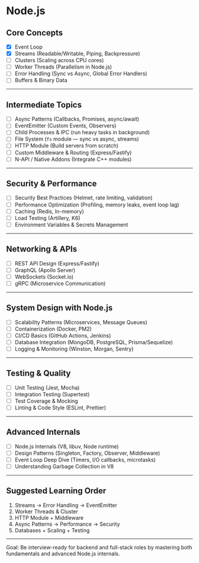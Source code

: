 # Node.js

## Core Concepts

- [x] Event Loop
- [x] Streams (Readable/Writable, Piping, Backpressure)
- [ ] Clusters (Scaling across CPU cores)
- [ ] Worker Threads (Parallelism in Node.js)
- [ ] Error Handling (Sync vs Async, Global Error Handlers)
- [ ] Buffers & Binary Data

---

## Intermediate Topics

- [ ] Async Patterns (Callbacks, Promises, async/await)
- [ ] EventEmitter (Custom Events, Observers)
- [ ] Child Processes & IPC (run heavy tasks in background)
- [ ] File System (`fs` module — sync vs async, streams)
- [ ] HTTP Module (Build servers from scratch)
- [ ] Custom Middleware & Routing (Express/Fastify)
- [ ] N-API / Native Addons (Integrate C++ modules)

---

## Security & Performance

- [ ] Security Best Practices (Helmet, rate limiting, validation)
- [ ] Performance Optimization (Profiling, memory leaks, event loop lag)
- [ ] Caching (Redis, In-memory)
- [ ] Load Testing (Artillery, K6)
- [ ] Environment Variables & Secrets Management

---

## Networking & APIs

- [ ] REST API Design (Express/Fastify)
- [ ] GraphQL (Apollo Server)
- [ ] WebSockets (Socket.io)
- [ ] gRPC (Microservice Communication)

---

## System Design with Node.js

- [ ] Scalability Patterns (Microservices, Message Queues)
- [ ] Containerization (Docker, PM2)
- [ ] CI/CD Basics (GitHub Actions, Jenkins)
- [ ] Database Integration (MongoDB, PostgreSQL, Prisma/Sequelize)
- [ ] Logging & Monitoring (Winston, Morgan, Sentry)

---

## Testing & Quality

- [ ] Unit Testing (Jest, Mocha)
- [ ] Integration Testing (Supertest)
- [ ] Test Coverage & Mocking
- [ ] Linting & Code Style (ESLint, Prettier)

---

## Advanced Internals

- [ ] Node.js Internals (V8, libuv, Node runtime)
- [ ] Design Patterns (Singleton, Factory, Observer, Middleware)
- [ ] Event Loop Deep Dive (Timers, I/O callbacks, microtasks)
- [ ] Understanding Garbage Collection in V8

---

## Suggested Learning Order

1. Streams → Error Handling → EventEmitter  
2. Worker Threads & Cluster  
3. HTTP Module + Middleware  
4. Async Patterns → Performance → Security  
5. Databases + Scaling + Testing  

---



Goal: Be interview-ready for backend and full-stack roles by mastering both fundamentals and advanced Node.js internals.

